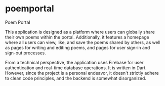 # poemportal

Poem Portal

This application is designed as a platform where users can globally share their own poems within the portal. Additionally, it features a homepage where all users can view, like, and save the poems shared by others, as well as pages for writing and editing poems, and pages for user sign-in and sign-out processes.

From a technical perspective, the application uses Firebase for user authentication and real-time database operations. It is written in Dart. However, since the project is a personal endeavor, it doesn't strictly adhere to clean code principles, and the backend is somewhat disorganized. 
